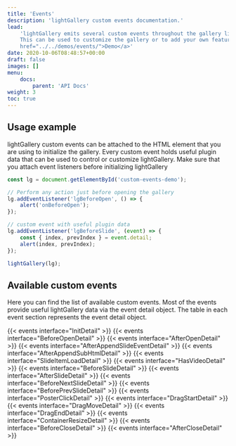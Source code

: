 ```yaml
---
title: 'Events'
description: 'lightGallery custom events documentation.'
lead:
    'lightGallery emits several custom events throughout the gallery lifecycle.
    This can be used to customize the gallery or to add your own features. <a
    href="../../demos/events/">Demo</a>'
date: 2020-10-06T08:48:57+00:00
draft: false
images: []
menu:
    docs:
        parent: 'API Docs'
weight: 3
toc: true
---
```


## Usage example

lightGallery custom events can be attached to the HTML element that you are
using to initialize the gallery. Every custom event holds useful plugin data
that can be used to control or customize lightGallery. Make sure that you attach
event listeners before initializing lightGallery

```javascript
const lg = document.getElementById('custom-events-demo');

// Perform any action just before opening the gallery
lg.addEventListener('lgBeforeOpen', () => {
    alert('onBeforeOpen');
});

// custom event with useful plugin data
lg.addEventListener('lgBeforeSlide', (event) => {
    const { index, prevIndex } = event.detail;
    alert(index, prevIndex);
});

lightGallery(lg);
```

## Available custom events

Here you can find the list of available custom events. Most of the events
provide useful lightGallery data via the event detail object. The table in each
event section represents the event detail object.

<div class="event-docs-list">
    {{< events interface="InitDetail" >}}
    {{< events interface="BeforeOpenDetail" >}}
    {{< events interface="AfterOpenDetail" >}}
    {{< events interface="AfterAppendSlideEventDetail" >}}
    {{< events interface="AfterAppendSubHtmlDetail" >}}
    {{< events interface="SlideItemLoadDetail" >}}
    {{< events interface="HasVideoDetail" >}}
    {{< events interface="BeforeSlideDetail" >}}
    {{< events interface="AfterSlideDetail" >}}
    {{< events interface="BeforeNextSlideDetail" >}}
    {{< events interface="BeforePrevSlideDetail" >}}
    {{< events interface="PosterClickDetail" >}}
    {{< events interface="DragStartDetail" >}}
    {{< events interface="DragMoveDetail" >}}
    {{< events interface="DragEndDetail" >}}
    {{< events interface="ContainerResizeDetail" >}}
    {{< events interface="BeforeCloseDetail" >}}
    {{< events interface="AfterCloseDetail" >}}
</div>
